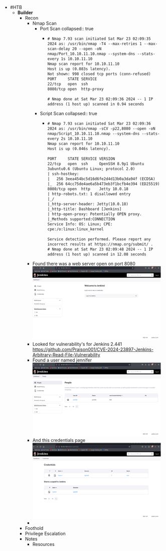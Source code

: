 - #HTB
	- **Builder**
		- Recon
			- Nmap Scan
				- Port Scan
				  collapsed:: true
					- ```terminal
					  # Nmap 7.93 scan initiated Sat Mar 23 02:09:35 2024 as: /usr/bin/nmap -T4 --max-retries 1 --max-scan-delay 20 --open -oN nmap/Port_10.10.11.10.nmap --system-dns --stats-every 1s 10.10.11.10
					  Nmap scan report for 10.10.11.10
					  Host is up (0.083s latency).
					  Not shown: 998 closed tcp ports (conn-refused)
					  PORT     STATE SERVICE
					  22/tcp   open  ssh
					  8080/tcp open  http-proxy
					  
					  # Nmap done at Sat Mar 23 02:09:36 2024 -- 1 IP address (1 host up) scanned in 0.94 seconds
					  ```
				- Script Scan
				  collapsed:: true
					- ```terminal
					  # Nmap 7.93 scan initiated Sat Mar 23 02:09:36 2024 as: /usr/bin/nmap -sCV -p22,8080 --open -oN nmap/Script_10.10.11.10.nmap --system-dns --stats-every 2s 10.10.11.10
					  Nmap scan report for 10.10.11.10
					  Host is up (0.046s latency).
					  
					  PORT     STATE SERVICE VERSION
					  22/tcp   open  ssh     OpenSSH 8.9p1 Ubuntu 3ubuntu0.6 (Ubuntu Linux; protocol 2.0)
					  | ssh-hostkey: 
					  |   256 3eea454bc5d16d6fe2d4d13b0a3da94f (ECDSA)
					  |_  256 64cc75de4ae6a5b473eb3f1bcfb4e394 (ED25519)
					  8080/tcp open  http    Jetty 10.0.18
					  | http-robots.txt: 1 disallowed entry 
					  |_/
					  |_http-server-header: Jetty(10.0.18)
					  |_http-title: Dashboard [Jenkins]
					  | http-open-proxy: Potentially OPEN proxy.
					  |_Methods supported:CONNECTION
					  Service Info: OS: Linux; CPE: cpe:/o:linux:linux_kernel
					  
					  Service detection performed. Please report any incorrect results at https://nmap.org/submit/ .
					  # Nmap done at Sat Mar 23 02:09:48 2024 -- 1 IP address (1 host up) scanned in 12.08 seconds
					  ```
			- Found there was a web server open on port 8080 ![image.png](../assets/image_1711178369999_0.png)
			- Looked for vulnerability's for Jenkins 2.441 https://github.com/Praison001/CVE-2024-23897-Jenkins-Arbitrary-Read-File-Vulnerability
			- Found a user named jennifer ![image.png](../assets/image_1711178876308_0.png)
			- And this credentials page ![image.png](../assets/image_1711178916689_0.png)
			-
		- Foothold
		- Privilege Escalation
		- Notes
			- Resources